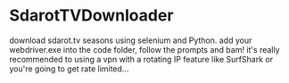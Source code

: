 # SdarotTVDownloader
download sdarot.tv seasons using selenium and Python.
add your webdriver.exe into the code folder, follow the prompts and bam! it's really recommended to using a vpn with a rotating IP feature like SurfShark or you're going to get rate limited...
